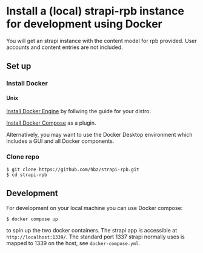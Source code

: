 # Install a (local) strapi-rpb instance for development using Docker
You will get an strapi instance with the content model for rpb provided.
User accounts and content entries are not included.

## Set up

### Install Docker

#### Unix

[Install Docker Engine](https://docs.docker.com/engine/install/) by follwing the guide for your distro.

[Install Docker Compose](https://docs.docker.com/compose/install/linux/#install-using-the-repository) as a plugin.

Alternatively, you may want to use the Docker Desktop environment which includes a GUI and all Docker components.

### Clone repo

    $ git clone https://github.com/hbz/strapi-rpb.git
    $ cd strapi-rpb

## Development

For development on your local machine you can use Docker compose: 

    $ docker compose up

to spin up the two docker containers. The strapi app is accessible at `http://localhost:1339/`. The standard port 1337 strapi normally uses is mapped to 1339 on the host, see `docker-compose.yml`.
